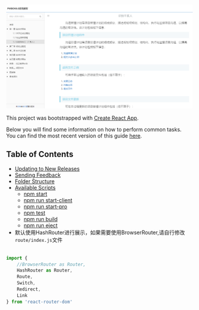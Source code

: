 ![Demo](/resource/Demo.png)

This project was bootstrapped with [Create React App](https://github.com/facebookincubator/create-react-app).

Below you will find some information on how to perform common tasks.<br>
You can find the most recent version of this guide [here](https://github.com/facebookincubator/create-react-app/blob/master/packages/react-scripts/template/README.md).

## Table of Contents

- [Updating to New Releases](#updating-to-new-releases)
- [Sending Feedback](#sending-feedback)
- [Folder Structure](#folder-structure)
- [Available Scripts](#available-scripts)
  - [npm start](#npm-start)
  - [npm run start-client](#start-client)
  - [npm run start-pro](#start-pro)
  - [npm test](#npm-test)
  - [npm run build](#npm-run-build)
  - [npm run eject](#npm-run-eject)
- 默认使用HashRouter进行展示，如果需要使用BrowserRouter,请自行修改`route/index.js`文件

``` js

import {
    //BrowserRouter as Router,
    HashRouter as Router,
    Route,
    Switch,
    Redirect,
    Link
} from 'react-router-dom'

```